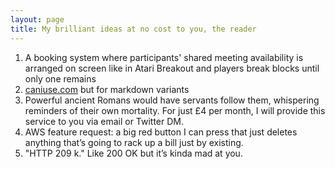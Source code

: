 ```yaml
---
layout: page
title: My brilliant ideas at no cost to you, the reader
---
```


1. A booking system where participants' shared meeting availability is arranged on screen like in Atari Breakout and players break blocks until only one remains
2. [caniuse.com](https://caniuse.com) but for markdown variants
3. Powerful ancient Romans would have servants follow them, whispering reminders of their own mortality. For just £4 per month, I will provide this service to you via email or Twitter DM.
4. AWS feature request: a big red button I can press that just deletes anything that’s going to rack up a bill just by existing.
5. "HTTP 209 k." Like 200 OK but it’s kinda mad at you.
